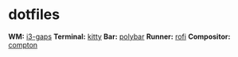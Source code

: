 # dotfiles

**WM:** [i3-gaps](https://github.com/Airblader/i3)
**Terminal:** [kitty](https://github.com/kovidgoyal/kitty)
**Bar:** [polybar](https://github.com/polybar/polybar)
**Runner:** [rofi](https://github.com/davatorium/rofi)
**Compositor:** [compton](https://github.com/chjj/compton)

